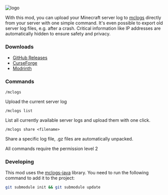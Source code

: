 ![logo](https://mclo.gs/img/logo.png)

With this mod, you can upload your Minecraft server log to [mclogs](https://mclo.gs) directly from your server
with one simple command. It's even possible to export old server log files, e.g. after a crash. Critical information
like IP addresses are automatically hidden to ensure safety and privacy.

### Downloads
- [GitHub Releases](https://github.com/aternosorg/mclogs-forge/releases)
- [CurseForge](https://www.curseforge.com/minecraft/mc-mods/mclo-gs)
- [Modrinth](https://modrinth.com/mod/mclogs)

### Commands
```
/mclogs
```
Upload the current server log

```
/mclogs list
```
List all currently available server logs and upload them with one click.
```
/mclogs share <filename>
```
Share a specific log file, .gz files are automatically unpacked.

All commands require the permission level 2

### Developing
This mod uses the [mclogs-java](https://github.com/aternosorg/mclogs-java) library.
You need to run the following command to add it to the project:
```bash
git submodule init && git submodule update
```